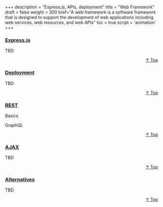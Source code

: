 +++
description = "Express.js, APIs, deployment"
title = "Web Framework"
draft = false
weight = 300
bref="A web framework is a software framework that is designed to support the development of web applications including web services, web resources, and web APIs"
toc = true
script = 'animation'
+++

<h3 class="section-head" id="h-Section1"><a href="#h-Section1">Express.js</a></h3>
  <p>TBD</p>
<div style="text-align:right"> <a href="#top">&#8593; Top</a></div>

<h3 class="section-head" id="h-Section2"><a href="#h-Section2">Deployment</a></h3>
  <p>TBD</p>
  <div style="text-align:right"> <a href="#top">&#8593; Top</a></div>

<h3 class="section-head" id="h-Section3"><a href="#h-Section3">REST</a></h3>
  <p>Basics</p>
  <p>GraphQL</p>
<div style="text-align:right"> <a href="#top">&#8593; Top</a></div>

<h3 class="section-head" id="h-Section4"><a href="#h-Section4">AJAX</a></h3>
  <p>TBD</p>
  <div style="text-align:right"> <a href="#top">&#8593; Top</a></div>

<h3 class="section-head" id="h-Section5"><a href="#h-Section5">Alternatives</a></h3>
  <p>TBD</p>
  <div style="text-align:right"> <a href="#top">&#8593; Top</a></div>
